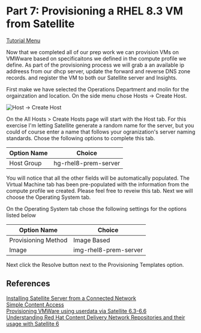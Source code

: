 # Part 7: Provisioning a RHEL 8.3 VM from Satellite

[Tutorial Menu](https://github.com/pslucas0212/RedHat-Satellite-VM-Provisioning-to-vSphere-Tutorial)

Now that we completed all of our prep work we can provision VMs on VMWware based on specificaitons we defined in the compute profile we define.  As part of the provisioning process we will grab a an available ip addreess from our dhcp server, update the forward and reverse DNS zone records. and register the VM to both our Satellite server and Insights.

First make we have selected the Operations Department and molin for the orgainzation and location.  On the side menu chose Hosts -> Create Host.

![Host -> Create Host](/images/satxx.png)

On the All Hosts > Create Hosts page will start with the Host tab.  For this exercise I'm letting Satellite generate a random name for the server, but you could of course enter a name that follows your ogranization's server naming standards.  Chose the following options to complete this tab.

Option Name | Choice
----------- | ------
Host Group | hg-rhel8-prem-server

You will notice that all the other fields will be automatically populated.  The Virtual Machine tab has been pre-populated with the information from the compute profile we created.  Please feel free to reveiw this tab.  Next we will choose the Operating System tab.

On the Operating System tab chose the following settings for the options listed below

Option Name | Choice
----------- | ------
Provisioning Method | Image Based
Image | img-rhel8-prem-server

Next click the Resolve button next to the Provisioning Templates option.


## References  
[Installing Satellite Server from a Connected Network](https://access.redhat.com/documentation/en-us/red_hat_satellite/6.9/html/installing_satellite_server_from_a_connected_network/index)   
[Simple Content Access](https://access.redhat.com/articles/simple-content-access)  
[Provisioning VMWare using userdata via Satellite 6.3-6.6](https://access.redhat.com/blogs/1169563/posts/3640721)  
[Understanding Red Hat Content Delivery Network Repositories and their usage with Satellite 6](https://access.redhat.com/articles/1586183)

